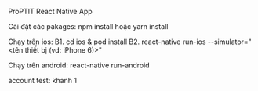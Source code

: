 ProPTIT React Native App

Cài đặt các pakages:
  npm install hoặc yarn install
  
Chạy trên ios:
  B1. cd ios & pod install
  B2. react-native run-ios --simulator="<tên thiết bị (vd: iPhone 6)>"
  
Chạy trên android: 
  react-native run-android
  
account test:     khanh     1
 
